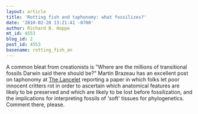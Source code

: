 ```yaml
---
layout: article
title: 'Rotting fish and taphonomy: what fossilizes?'
date: '2010-02-20 13:21:41 -0700'
author: Richard B. Hoppe
mt_id: 4553
blog_id: 2
post_id: 4553
basename: rotting_fish_an
---
```

A common bleat from creationists is "Where are the millions of transitional fossils Darwin said there should be?"  Martin Brazeau has an excellent post on taphonomy at [The Lancelet](http://lancelet.blogspot.com/2010/02/rotting-tree-of-life.html) reporting a paper in which folks let poor innocent critters rot in order to ascertain which anatomical features are likely to be preserved and which are likely to be lost before fossilization, and the implications for interpreting fossils of 'soft' tissues for phylogenetics.  Comment there, please.
